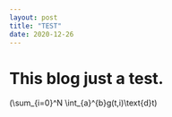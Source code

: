 ```yaml
---
layout: post
title: "TEST"
date: 2020-12-26
---
```


# This blog just a test.

\(\sum_{i=0}^N \int_{a}^{b}g(t,i)\text{d}t\)
